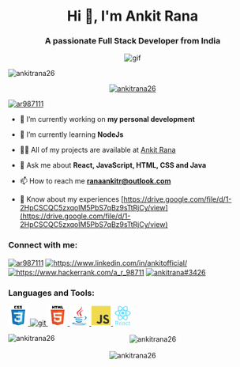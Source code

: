 <h1 align="center">Hi 👋, I'm Ankit Rana</h1>
<h3 align="center">A passionate Full Stack Developer from India</h3>

<p align="center"><img  height="300px" width="400px" src="https://i.pinimg.com/originals/a4/51/39/a451393c169a91586312551109361064.gif" alt="gif"/></p>

<p align="left"> <img src="https://komarev.com/ghpvc/?username=ankitrana26&label=Profile%20views&color=0e75b6&style=flat" alt="ankitrana26" /> </p>

<p align="center"> <a href="https://github.com/ryo-ma/github-profile-trophy"><img src="https://github-profile-trophy.vercel.app/?username=ankitrana26" alt="ankitrana26" /></a> </p>

<p align="left"> <a href="https://twitter.com/ar987111" target="blank"><img src="https://img.shields.io/twitter/follow/ar987111?logo=twitter&style=for-the-badge" alt="ar987111" /></a> </p>

- 🔭 I’m currently working on **my personal development**

- 🌱 I’m currently learning **NodeJs**

- 👨‍💻 All of my projects are available at [Ankit Rana](https://ankit-rana.netlify.app/)

- 💬 Ask me about **React, JavaScript, HTML, CSS and Java**

- 📫 How to reach me **ranaankitr@outlook.com**

- 📄 Know about my experiences [https://drive.google.com/file/d/1-2HpCSCQC5zxqolM5PbS7qBz9sTtRjCy/view](https://drive.google.com/file/d/1-2HpCSCQC5zxqolM5PbS7qBz9sTtRjCy/view)

<h3 align="left">Connect with me:</h3>
<p align="left">
<a href="https://twitter.com/ar987111" target="blank"><img align="center" src="https://raw.githubusercontent.com/rahuldkjain/github-profile-readme-generator/master/src/images/icons/Social/twitter.svg" alt="ar987111" height="30" width="40" /></a>
<a href="https://linkedin.com/in/https://www.linkedin.com/in/ankitofficial/" target="blank"><img align="center" src="https://raw.githubusercontent.com/rahuldkjain/github-profile-readme-generator/master/src/images/icons/Social/linked-in-alt.svg" alt="https://www.linkedin.com/in/ankitofficial/" height="30" width="40" /></a>
<a href="https://www.hackerrank.com/https://www.hackerrank.com/a_r_98711" target="blank"><img align="center" src="https://raw.githubusercontent.com/rahuldkjain/github-profile-readme-generator/master/src/images/icons/Social/hackerrank.svg" alt="https://www.hackerrank.com/a_r_98711" height="30" width="40" /></a>
<a href="https://discord.gg/ankitrana#3426" target="blank"><img align="center" src="https://raw.githubusercontent.com/rahuldkjain/github-profile-readme-generator/master/src/images/icons/Social/discord.svg" alt="ankitrana#3426" height="30" width="40" /></a>
</p>

<h3 align="left">Languages and Tools:</h3>
<p align="left"> <a href="https://www.w3schools.com/css/" target="_blank" rel="noreferrer"> <img src="https://raw.githubusercontent.com/devicons/devicon/master/icons/css3/css3-original-wordmark.svg" alt="css3" width="40" height="40"/> </a> <a href="https://git-scm.com/" target="_blank" rel="noreferrer"> <img src="https://www.vectorlogo.zone/logos/git-scm/git-scm-icon.svg" alt="git" width="40" height="40"/> </a> <a href="https://www.w3.org/html/" target="_blank" rel="noreferrer"> <img src="https://raw.githubusercontent.com/devicons/devicon/master/icons/html5/html5-original-wordmark.svg" alt="html5" width="40" height="40"/> </a> <a href="https://www.java.com" target="_blank" rel="noreferrer"> <img src="https://raw.githubusercontent.com/devicons/devicon/master/icons/java/java-original.svg" alt="java" width="40" height="40"/> </a> <a href="https://developer.mozilla.org/en-US/docs/Web/JavaScript" target="_blank" rel="noreferrer"> <img src="https://raw.githubusercontent.com/devicons/devicon/master/icons/javascript/javascript-original.svg" alt="javascript" width="40" height="40"/> </a> <a href="https://reactjs.org/" target="_blank" rel="noreferrer"> <img src="https://raw.githubusercontent.com/devicons/devicon/master/icons/react/react-original-wordmark.svg" alt="react" width="40" height="40"/> </a> </p>

<p><img align="left" width="48%" src="https://github-readme-stats.vercel.app/api/top-langs?username=ankitrana26&show_icons=true&locale=en&layout=compact" alt="ankitrana26" /></p>

<p>&nbsp;<img align="center" width="48%" src="https://github-readme-stats.vercel.app/api?username=ankitrana26&show_icons=true&locale=en" alt="ankitrana26" /></p>

<p align="center"><img align="center" src="https://github-readme-streak-stats.herokuapp.com/?user=ankitrana26&" alt="ankitrana26" /></p>






<!---
AnkitRana26/AnkitRana26 is a ✨ special ✨ repository because its `README.md` (this file) appears on your GitHub profile.
You can click the Preview link to take a look at your changes.
--->
